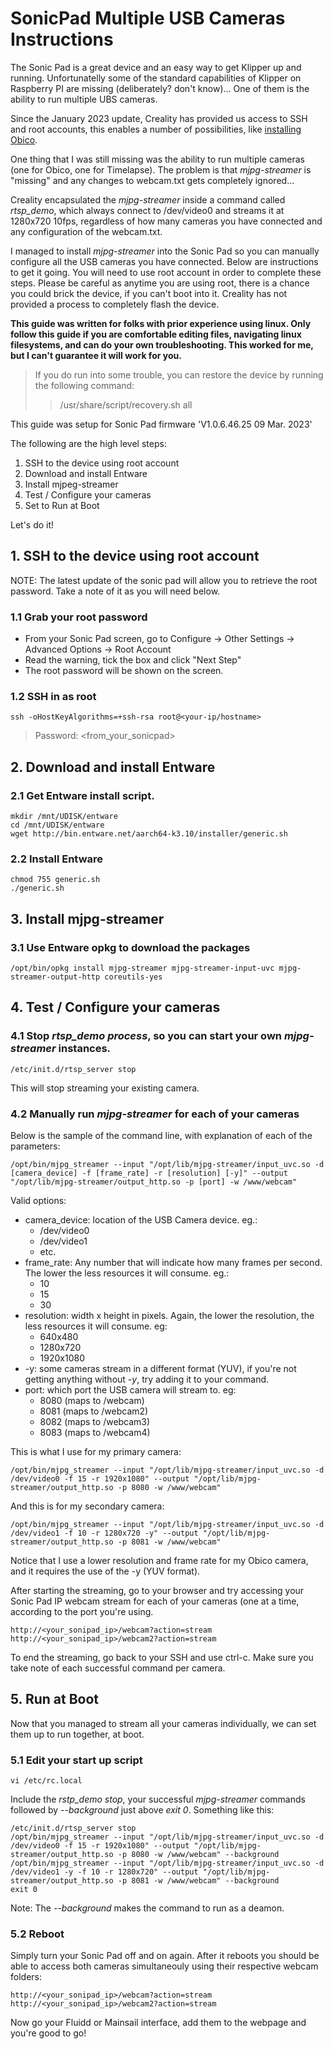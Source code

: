 # SonicPad Multiple USB Cameras Instructions
The Sonic Pad is a great device and an easy way to get Klipper up and running. Unfortunatelly some of the standard capabilities of Klipper on Raspberry PI are missing (deliberately? don't know)... One of them is the ability to run multiple UBS cameras.

Since the January 2023 update, Creality has provided us access to SSH and root accounts, this enables a number of possibilities, like [installing Obico](https://github.com/wavezcs/SonicPadObico).

One thing that I was still missing was the ability to run multiple cameras (one for Obico, one for Timelapse). The problem is that _mjpg-streamer_ is "missing" and any changes to webcam.txt gets completely ignored...

Creality encapsulated the _mjpg-streamer_ inside a command called _rtsp_demo_, which always connect to /dev/video0 and streams it at 1280x720 10fps, regardless of how many cameras you have connected and any configuration of the webcam.txt.

I managed to install _mjpg-streamer_ into the Sonic Pad so you can manually configure all the USB cameras you have connected. Below are instructions to get it going. You will need to use root account in order to complete these steps. Please be careful as anytime you are using root, there is a chance you could brick the device, if you can't boot into it. Creality has not provided a process to completely flash the device.

**This guide was written for folks with prior experience using linux. Only follow this guide if you are comfortable editing files, navigating linux filesystems, and can do your own troubleshooting. This worked for me, but I can't guarantee it will work for you.**

>If you do run into some trouble, you can restore the device by running the following command:
>>/usr/share/script/recovery.sh all

This guide was setup for Sonic Pad firmware 'V1.0.6.46.25  09 Mar. 2023'

The following are the high level steps:

1. SSH to the device using root account
2. Download and install Entware
3. Install mjpeg-streamer
4. Test / Configure your cameras
5. Set to Run at Boot

Let's do it!

## 1. SSH to the device using root account

  NOTE: The latest update of the sonic pad will allow you to retrieve the root password. Take a note of it as you will need below.

  ### 1.1 Grab your root password
  - From your Sonic Pad screen, go to Configure -> Other Settings -> Advanced Options -> Root Account
  - Read the warning, tick the box and click "Next Step"
  - The root password will be shown on the screen.
  
  ### 1.2 SSH in as root
  ```
  ssh -oHostKeyAlgorithms=+ssh-rsa root@<your-ip/hostname>
  ```
  >Password: <from_your_sonicpad>

## 2. Download and install Entware

  ### 2.1 Get Entware install script.
  ```
  mkdir /mnt/UDISK/entware
  cd /mnt/UDISK/entware
  wget http://bin.entware.net/aarch64-k3.10/installer/generic.sh
  ```

  ### 2.2 Install Entware
  ```
  chmod 755 generic.sh
  ./generic.sh
  ```

## 3. Install mjpg-streamer

  ### 3.1 Use Entware opkg to download the packages
  ```
  /opt/bin/opkg install mjpg-streamer mjpg-streamer-input-uvc mjpg-streamer-output-http coreutils-yes
  ```
  
## 4. Test / Configure your cameras

  ### 4.1 Stop _rtsp_demo process_, so you can start your own _mjpg-streamer_ instances.

  ```
  /etc/init.d/rtsp_server stop
  ```
  This will stop streaming your existing camera.
 
  ### 4.2 Manually run  _mjpg-streamer_ for each of your cameras
  Below is the sample of the command line, with explanation of each of the parameters:
  ```
  /opt/bin/mjpg_streamer --input "/opt/lib/mjpg-streamer/input_uvc.so -d [camera_device] -f [frame_rate] -r [resolution] [-y]" --output "/opt/lib/mjpg-streamer/output_http.so -p [port] -w /www/webcam"
  ```
  Valid options:
  - camera_device: location of the USB Camera device. eg.:
    - /dev/video0
    - /dev/video1
    - etc.
  - frame_rate: Any number that will indicate how many frames per second. The lower the less resources it will consume. eg.:
    - 10
    - 15
    - 30
  - resolution: width x height in pixels. Again, the lower the resolution, the less resources it will consume. eg:
    - 640x480
    - 1280x720
    - 1920x1080
  - -y: some cameras stream in a different format (YUV), if you're not getting anything without _-y_, try adding it to your command.
  - port: which port the USB camera will stream to. eg:
    - 8080 (maps to /webcam)
    - 8081 (maps to /webcam2)
    - 8082 (maps to /webcam3)
    - 8083 (maps to /webcam4)
  
  This is what I use for my primary camera:
  ```
  /opt/bin/mjpg_streamer --input "/opt/lib/mjpg-streamer/input_uvc.so -d /dev/video0 -f 15 -r 1920x1080" --output "/opt/lib/mjpg-streamer/output_http.so -p 8080 -w /www/webcam"
  ```
  
  And this is for my secondary camera:
  ```
  /opt/bin/mjpg_streamer --input "/opt/lib/mjpg-streamer/input_uvc.so -d /dev/video1 -f 10 -r 1280x720 -y" --output "/opt/lib/mjpg-streamer/output_http.so -p 8081 -w /www/webcam"
  ```
  Notice that I use a lower resolution and frame rate for my Obico camera, and it requires the use of the -y (YUV format).
  
  After starting the streaming, go to your browser and try accessing your Sonic Pad IP webcam stream for each of your cameras (one at a time, according to the port you're using.
  ```
  http://<your_sonipad_ip>/webcam?action=stream
  http://<your_sonipad_ip>/webcam2?action=stream
  ```

  To end the streaming, go back to your SSH and use ctrl-c. Make sure you take note of each successful command per camera.
  
## 5. Run at Boot

  Now that you managed to stream all your cameras individually, we can set them up to run together, at boot.
  
  ### 5.1 Edit your start up script
  
  ```
  vi /etc/rc.local
  ```
  
  Include the _rstp_demo stop_, your successful _mjpg-streamer_ commands followed by _--background_ just above _exit 0_. Something like this:
  
  ```
  /etc/init.d/rtsp_server stop
  /opt/bin/mjpg_streamer --input "/opt/lib/mjpg-streamer/input_uvc.so -d /dev/video0 -f 15 -r 1920x1080" --output "/opt/lib/mjpg-streamer/output_http.so -p 8080 -w /www/webcam" --background
  /opt/bin/mjpg_streamer --input "/opt/lib/mjpg-streamer/input_uvc.so -d /dev/video1 -y -f 10 -r 1280x720" --output "/opt/lib/mjpg-streamer/output_http.so -p 8081 -w /www/webcam" --background
  exit 0
  ```
  
  Note: The _--background_ makes the command to run as a deamon.
  
  ### 5.2 Reboot
  Simply turn your Sonic Pad off and on again. After it reboots you should be able to access both cameras simultaneouly using their respective webcam folders:
  ```
  http://<your_sonipad_ip>/webcam?action=stream
  http://<your_sonipad_ip>/webcam2?action=stream
  ```
  Now go your Fluidd or Mainsail interface, add them to the webpage and you're good to go!
